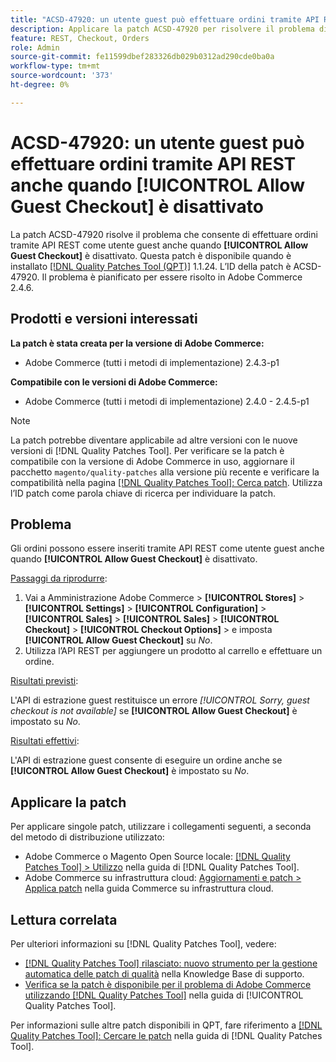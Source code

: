 ```yaml
---
title: "ACSD-47920: un utente guest può effettuare ordini tramite API REST anche quando [!UICONTROL Allow Guest Checkout] è disattivato"
description: Applicare la patch ACSD-47920 per risolvere il problema di Adobe Commerce, in cui è possibile effettuare ordini tramite API REST come utente guest anche quando [!UICONTROL Allow Guest Checkout] è disattivato.
feature: REST, Checkout, Orders
role: Admin
source-git-commit: fe11599dbef283326db029b0312ad290cde0ba0a
workflow-type: tm+mt
source-wordcount: '373'
ht-degree: 0%

---
```


# ACSD-47920: un utente guest può effettuare ordini tramite API REST anche quando **[!UICONTROL Allow Guest Checkout]** è disattivato

La patch ACSD-47920 risolve il problema che consente di effettuare ordini tramite API REST come utente guest anche quando **[!UICONTROL Allow Guest Checkout]** è disattivato. Questa patch è disponibile quando è installato [[!DNL Quality Patches Tool (QPT)]](https://experienceleague.adobe.com/en/docs/commerce-knowledge-base/kb/announcements/commerce-announcements/magento-quality-patches-released-new-tool-to-self-serve-quality-patches) 1.1.24. L’ID della patch è ACSD-47920. Il problema è pianificato per essere risolto in Adobe Commerce 2.4.6.

## Prodotti e versioni interessati

**La patch è stata creata per la versione di Adobe Commerce:**

* Adobe Commerce (tutti i metodi di implementazione) 2.4.3-p1

**Compatibile con le versioni di Adobe Commerce:**

* Adobe Commerce (tutti i metodi di implementazione) 2.4.0 - 2.4.5-p1

>[!NOTE]
>
>La patch potrebbe diventare applicabile ad altre versioni con le nuove versioni di [!DNL Quality Patches Tool]. Per verificare se la patch è compatibile con la versione di Adobe Commerce in uso, aggiornare il pacchetto `magento/quality-patches` alla versione più recente e verificare la compatibilità nella pagina [[!DNL Quality Patches Tool]: Cerca patch](https://experienceleague.adobe.com/tools/commerce-quality-patches/index.html). Utilizza l’ID patch come parola chiave di ricerca per individuare la patch.

## Problema

Gli ordini possono essere inseriti tramite API REST come utente guest anche quando **[!UICONTROL Allow Guest Checkout]** è disattivato.

<u>Passaggi da riprodurre</u>:

1. Vai a Amministrazione Adobe Commerce > **[!UICONTROL Stores]** > **[!UICONTROL Settings]** > **[!UICONTROL Configuration]** > **[!UICONTROL Sales]** > **[!UICONTROL Sales]** > **[!UICONTROL Checkout]** > **[!UICONTROL Checkout Options]** > e imposta **[!UICONTROL Allow Guest Checkout]** su _No_.
1. Utilizza l’API REST per aggiungere un prodotto al carrello e effettuare un ordine.

<u>Risultati previsti</u>:

L&#39;API di estrazione guest restituisce un errore *[!UICONTROL Sorry, guest checkout is not available]* se **[!UICONTROL Allow Guest Checkout]** è impostato su _No_.

<u>Risultati effettivi</u>:

L&#39;API di estrazione guest consente di eseguire un ordine anche se **[!UICONTROL Allow Guest Checkout]** è impostato su _No_.

## Applicare la patch

Per applicare singole patch, utilizzare i collegamenti seguenti, a seconda del metodo di distribuzione utilizzato:

* Adobe Commerce o Magento Open Source locale: [[!DNL Quality Patches Tool] > Utilizzo](/help/tools/quality-patches-tool/usage.md) nella guida di [!DNL Quality Patches Tool].
* Adobe Commerce su infrastruttura cloud: [Aggiornamenti e patch > Applica patch](https://experienceleague.adobe.com/docs/commerce-cloud-service/user-guide/develop/upgrade/apply-patches.html) nella guida Commerce su infrastruttura cloud.

## Lettura correlata

Per ulteriori informazioni su [!DNL Quality Patches Tool], vedere:

* [[!DNL Quality Patches Tool] rilasciato: nuovo strumento per la gestione automatica delle patch di qualità](https://experienceleague.adobe.com/en/docs/commerce-knowledge-base/kb/announcements/commerce-announcements/magento-quality-patches-released-new-tool-to-self-serve-quality-patches) nella Knowledge Base di supporto.
* [Verifica se la patch è disponibile per il problema di Adobe Commerce utilizzando  [!DNL Quality Patches Tool]](/help/tools/quality-patches-tool/patches-available-in-qpt/check-patch-for-magento-issue-with-magento-quality-patches.md) nella guida di [!UICONTROL Quality Patches Tool].


Per informazioni sulle altre patch disponibili in QPT, fare riferimento a [[!DNL Quality Patches Tool]: Cercare le patch](https://experienceleague.adobe.com/tools/commerce-quality-patches/index.html) nella guida di [!DNL Quality Patches Tool].
